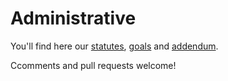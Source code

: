 # Administrative

You'll find here our [statutes](https://github.com/HackEPFL/administrative/blob/master/statutes.md), [goals](https://github.com/HackEPFL/administrative/blob/master/goals.md) and [addendum](https://github.com/HackEPFL/administrative/blob/master/addendum.md).

Ccomments and pull requests welcome!
